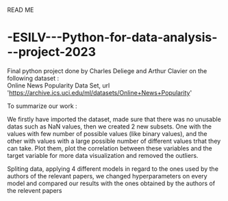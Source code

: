 READ ME

# -ESILV---Python-for-data-analysis---project-2023

Final python project done by Charles Deliege and Arthur Clavier on the following dataset :  
Online News Popularity Data Set, url 'https://archive.ics.uci.edu/ml/datasets/Online+News+Popularity'

To summarize our work : 

We firstly have imported the dataset, made sure that there was no unusable datas such as NaN values, then we created 2 new subsets. 
One with the values with few number of possible values (like binary values), and the other with values with a large possible number of different values trhat they can take. Plot them, plot the correlation between these variables and the target variable for more data visualization and removed the outliers.

Spliting data, applying 4 different models in regard to the ones used by the authors of the relevant papers, we changed hyperparameters on every model and compared our results with the ones obtained by the authors of the relevent papers



